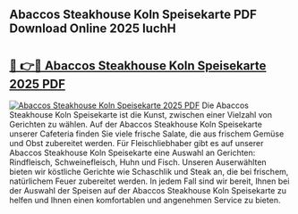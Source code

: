 ## Abaccos Steakhouse Koln Speisekarte PDF Download Online 2025 IuchH

# <h2><a href="http://gcc5u5.nevu.top/?p=Abaccos+Steakhouse+Koln+Speisekarte">🔗 👉🔴 Abaccos Steakhouse Koln Speisekarte 2025 PDF</a></h2>

[![Abaccos Steakhouse Koln Speisekarte 2025 PDF](https://i.imgur.com/dBaPXMq.png)](http://gcc5u5.nevu.top/?p=Abaccos+Steakhouse+Koln+Speisekarte)
Die Abaccos Steakhouse Koln Speisekarte ist die Kunst, zwischen einer Vielzahl von Gerichten zu wählen. Auf der Abaccos Steakhouse Koln Speisekarte unserer Cafeteria finden Sie viele frische Salate, die aus frischem Gemüse und Obst zubereitet werden. Für Fleischliebhaber gibt es auf unserer Abaccos Steakhouse Koln Speisekarte eine Auswahl an Gerichten: Rindfleisch, Schweinefleisch, Huhn und Fisch. Unseren Auserwählten bieten wir köstliche Gerichte wie Schaschlik und Steak an, die bei frischem, natürlichem Feuer zubereitet werden. In jedem Fall sind wir bereit, Ihnen bei der Auswahl der Speisen auf der Abaccos Steakhouse Koln Speisekarte zu helfen und Ihnen einen komfortablen und angenehmen Service zu bieten.

